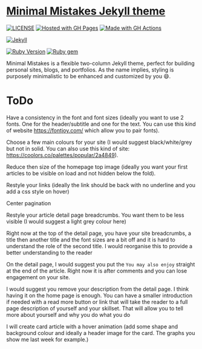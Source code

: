 # [Minimal Mistakes Jekyll theme](https://mmistakes.github.io/minimal-mistakes/)

[![LICENSE](https://img.shields.io/badge/license-MIT-blue.svg)](https://raw.githubusercontent.com/DiogoRibeiro7/DiogoRibeiro7.github.io/master/LICENSE)
[![Hosted with GH Pages](https://img.shields.io/badge/Hosted_with-GitHub_Pages-blue?logo=github&logoColor=white)](https://pages.github.com/)
[![Made with GH Actions](https://img.shields.io/badge/CI-GitHub_Actions-blue?logo=github-actions&logoColor=white)](https://github.com/features/actions)

[![Jekyll](https://img.shields.io/badge/jekyll-%3E%3D%204.3-blue.svg)](https://jekyllrb.com/)

[![Ruby Version](https://img.shields.io/badge/ruby-3.1-blue)](https://www.ruby-lang.org)
[![Ruby gem](https://img.shields.io/gem/v/minimal-mistakes-jekyll.svg)](https://rubygems.org/gems/minimal-mistakes-jekyll)


Minimal Mistakes is a flexible two-column Jekyll theme, perfect for building personal sites, blogs, and portfolios. As the name implies, styling is purposely minimalistic to be enhanced and customized by you :smile:.

# ToDo

Have a consistency in the font and font sizes (ideally you want to use 2 fonts. One for the header/subtitle and one for the text. You can use this kind of website https://fontjoy.com/ which allow you to pair fonts).

Choose a few main colours for your site (I would suggest black/white/grey but not in solid. You can also use this kind of site: https://coolors.co/palettes/popular/2a4849).

Reduce then size of the homepage top image (ideally you want your first articles to be visible on load and not hidden below the fold).

Restyle your links (ideally the link should be back with no underline and you add a css style on hover)

Center pagination

Restyle your article detail page breadcrumbs. You want them to be less visible (I would suggest a light grey colour here)

Right now at the top of the detail page, you have your site breadcrumbs, a title then another title and the font sizes are a bit off and it is hard to understand the role of the second title. I would reorganise this to provide a better understanding to the reader

On the detail page, I would suggest you put the `You may also enjoy` straight at the end of the article. Right now it is after comments and you can lose engagement on your site.

I would suggest you remove your description from the detail page. I think having it on the home page is enough. You can have a smaller introduction if needed with a read more button or link that will take the reader to a full page description of yourself and your skillset. That will allow you to tell more about yourself and why you do what you do

I will create card article with a hover animation (add some shape and background colour and ideally a header image for the card. The graphs you show me last week for example.)
